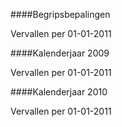 <meta http-equiv='Content-Type' content='text/html; charset=utf-8' />


####Begripsbepalingen

Vervallen per 01-01-2011 

####Kalenderjaar 2009

Vervallen per 01-01-2011 

####Kalenderjaar 2010

Vervallen per 01-01-2011 

